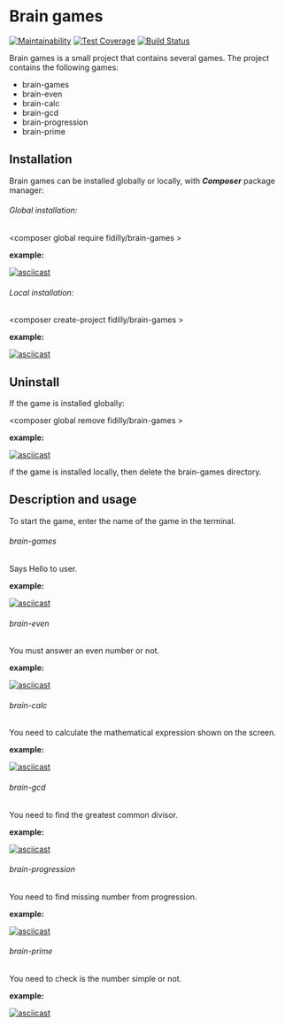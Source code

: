 Brain games
===========

[![Maintainability](https://api.codeclimate.com/v1/badges/1ae4272d6d265319b593/maintainability)](https://codeclimate.com/github/fidilly/project-lvl1-s470/maintainability) [![Test Coverage](https://api.codeclimate.com/v1/badges/1ae4272d6d265319b593/test_coverage)](https://codeclimate.com/github/fidilly/project-lvl1-s470/test_coverage) [![Build Status](https://travis-ci.org/fidilly/project-lvl1-s470.svg?branch=master)](https://travis-ci.org/fidilly/project-lvl1-s470)

Brain games is a small project that contains several games. The project contains the following games:

- brain-games
- brain-even
- brain-calc
- brain-gcd
- brain-progression
- brain-prime

Installation
------------

Brain games can be installed globally or locally, with ***Composer*** package manager:

###### Global installation:

<composer global require fidilly/brain-games >

**example:**

[![asciicast](https://asciinema.org/a/239206.svg)](https://asciinema.org/a/239206)

###### Local installation:

<composer create-project fidilly/brain-games >

**example:**

[![asciicast](https://asciinema.org/a/239208.svg)](https://asciinema.org/a/239208)

Uninstall
---------

If the game is installed globally:

<composer global remove fidilly/brain-games >

**example:**

[![asciicast](https://asciinema.org/a/239209.svg)](https://asciinema.org/a/239209)

if the game is installed locally, then delete the brain-games directory.

Description and usage
-----

To start the game, enter the name of the game in the terminal. 

###### brain-games

Says Hello to user.

**example:**

[![asciicast](https://asciinema.org/a/239211.svg)](https://asciinema.org/a/239211)

###### brain-even

You must answer an even number or not.

**example:**

[![asciicast](https://asciinema.org/a/239212.svg)](https://asciinema.org/a/239212)


###### brain-calc

You need to calculate the mathematical expression shown on the screen.

**example:**

[![asciicast](https://asciinema.org/a/239213.svg)](https://asciinema.org/a/239213)

###### brain-gcd

You need to find the greatest common divisor.

**example:**

[![asciicast](https://asciinema.org/a/239214.svg)](https://asciinema.org/a/239214)

###### brain-progression

You need to find missing number from progression.

**example:**

[![asciicast](https://asciinema.org/a/239215.svg)](https://asciinema.org/a/239215)

###### brain-prime

You need to check is the number simple or not.

**example:**

[![asciicast](https://asciinema.org/a/239218.svg)](https://asciinema.org/a/239218)
